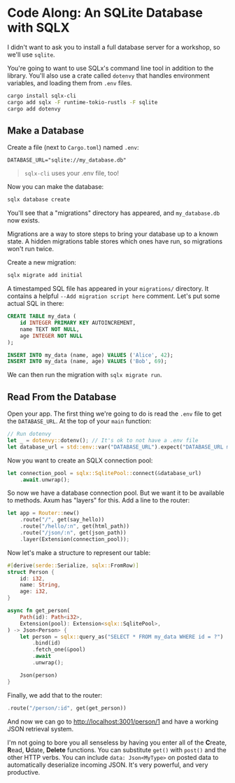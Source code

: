 # Code Along: An SQLite Database with SQLX

I didn't want to ask you to install a full database server for a workshop, so we'll use `sqlite`. 

You're going to want to use SQLx's command line tool in addition to the library. You'll also use a crate called `dotenvy` that handles environment variables, and loading them from `.env` files.

```bash
cargo install sqlx-cli
cargo add sqlx -F runtime-tokio-rustls -F sqlite
cargo add dotenvy
```

## Make a Database

Create a file (next to `Cargo.toml`) named `.env`:

```
DATABASE_URL="sqlite://my_database.db"
```

> `sqlx-cli` uses your .env file, too!

Now you can make the database:

```bash
sqlx database create
```

You'll see that a "migrations" directory has appeared, and `my_database.db` now exists.

Migrations are a way to store steps to bring your database up to a known state. A hidden migrations table stores which ones have run, so migrations won't run twice.

Create a new migration:

```bash
sqlx migrate add initial
```

A timestamped SQL file has appeared in your `migrations/` directory. It contains a helpful `--Add migration script here` comment. Let's put some actual SQL in there:

```sql
CREATE TABLE my_data (
    id INTEGER PRIMARY KEY AUTOINCREMENT,
    name TEXT NOT NULL,
    age INTEGER NOT NULL
);

INSERT INTO my_data (name, age) VALUES ('Alice', 42);
INSERT INTO my_data (name, age) VALUES ('Bob', 69);
```

We can then run the migration with `sqlx migrate run`.

## Read From the Database

Open your app. The first thing we're going to do is read the `.env` file to get the `DATABASE_URL`. At the top of your `main` function:

```rust
// Run dotenvy
let _ = dotenvy::dotenv(); // It's ok to not have a .env file
let database_url = std::env::var("DATABASE_URL").expect("DATABASE_URL must be set");
```

Now you want to create an SQLX connection pool:

```rust
let connection_pool = sqlx::SqlitePool::connect(&database_url)
    .await.unwrap();
```

So now we have a database connection pool. But we want it to be available to methods. Axum has "layers" for this. Add a line to the router:

```rust
let app = Router::new()
    .route("/", get(say_hello))
    .route("/hello/:n", get(html_path))
    .route("/json/:n", get(json_path))
    .layer(Extension(connection_pool));
```

Now let's make a structure to represent our table:

```rust
#[derive(serde::Serialize, sqlx::FromRow)]
struct Person {
    id: i32,
    name: String,
    age: i32,
}
```

```rust
async fn get_person(
    Path(id): Path<i32>,
    Extension(pool): Extension<sqlx::SqlitePool>,
) -> Json<Person> {
    let person = sqlx::query_as("SELECT * FROM my_data WHERE id = ?")
        .bind(id)
        .fetch_one(&pool)
        .await
        .unwrap();

    Json(person)
}
```

Finally, we add that to the router:

```rust
.route("/person/:id", get(get_person))
```

And now we can go to [http://localhost:3001/person/1](http://localhost:3001/person/1) and have a working JSON retrieval system.

I'm not going to bore you all senseless by having you enter all of the **C**reate, **R**ead, **U**date, **Delete** functions. You can substitute `get()` with `post()` and the other HTTP verbs. You can include `data: Json<MyType>` on posted data to automatically deserialize incoming JSON. It's very powerful, and very productive.
